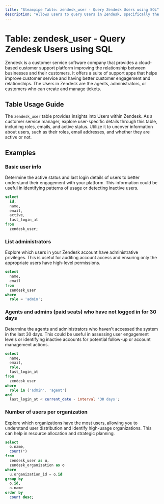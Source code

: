 ```yaml
---
title: "Steampipe Table: zendesk_user - Query Zendesk Users using SQL"
description: "Allows users to query Users in Zendesk, specifically the details of users including their roles, emails, and active status, providing insights into user management and activity."
---
```


# Table: zendesk_user - Query Zendesk Users using SQL

Zendesk is a customer service software company that provides a cloud-based customer support platform improving the relationship between businesses and their customers. It offers a suite of support apps that helps improve customer service and having better customer engagement and relationships. The Users in Zendesk are the agents, administrators, or customers who can create and manage tickets.

## Table Usage Guide

The `zendesk_user` table provides insights into Users within Zendesk. As a customer service manager, explore user-specific details through this table, including roles, emails, and active status. Utilize it to uncover information about users, such as their roles, email addresses, and whether they are active or not.

## Examples

### Basic user info
Determine the active status and last login details of users to better understand their engagement with your platform. This information could be useful in identifying patterns of usage or detecting inactive users.

```sql
select
  id,
  name,
  email,
  active,
  last_login_at
from
  zendesk_user;
```

### List administrators
Explore which users in your Zendesk account have administrative privileges. This is useful for auditing account access and ensuring only the appropriate users have high-level permissions.

```sql
select
  name,
  email
from
  zendesk_user
where
  role = 'admin';
```

### Agents and admins (paid seats) who have not logged in for 30 days
Determine the agents and administrators who haven't accessed the system in the last 30 days. This could be useful in assessing user engagement levels or identifying inactive accounts for potential follow-up or account management actions.

```sql
select
  name,
  email,
  role,
  last_login_at
from
  zendesk_user
where
  role in ('admin', 'agent')
and
  last_login_at < current_date - interval '30 days';
```

### Number of users per organization
Explore which organizations have the most users, allowing you to understand user distribution and identify high-usage organizations. This can help in resource allocation and strategic planning.

```sql
select
  o.name,
  count(*)
from
  zendesk_user as u,
  zendesk_organization as o
where
  u.organization_id = o.id
group by
  o.id,
  o.name
order by
  count desc;
```